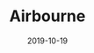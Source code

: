 ---
layout: post
title: Airbourne
date: 2019-10-19
categories: concert
location: La Cigale
image: airbourne2019.jpg
playlist: 111577883/playlist/1P9ERgIe6mkcl2vhZMP7qy/dark
---